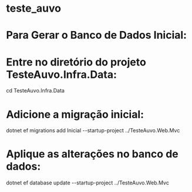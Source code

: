 # teste_auvo

# Para Gerar o Banco de Dados Inicial:

# Entre no diretório do projeto TesteAuvo.Infra.Data:
cd TesteAuvo.Infra.Data

# Adicione a migração inicial:
dotnet ef migrations add Inicial --startup-project ../TesteAuvo.Web.Mvc

# Aplique as alterações no banco de dados:
dotnet ef database update --startup-project ../TesteAuvo.Web.Mvc
